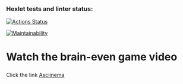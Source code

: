 ### Hexlet tests and linter status:
[![Actions Status](https://github.com/gremmes/frontend-project-44/workflows/hexlet-check/badge.svg)](https://github.com/gremmes/frontend-project-44/actions)

[![Maintainability](https://api.codeclimate.com/v1/badges/07f83381db4330565b53/maintainability)](https://codeclimate.com/github/gremmes/frontend-project-44/maintainability)

# Watch the brain-even game video <h3>
Click the link [Asciinema](https://asciinema.org/a/YCJ5fGM3sxMNTdVCzgxaWGhWy)